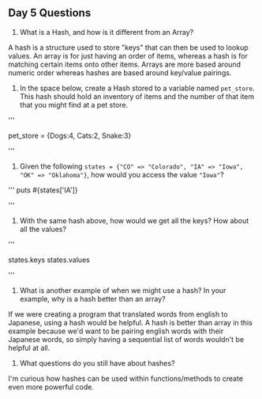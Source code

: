 ## Day 5 Questions

1. What is a Hash, and how is it different from an Array?

A hash is a structure used to store "keys" that can then be used to lookup values. An array is for just having an order of items, whereas a hash is for matching certain items onto other items. Arrays are more based around numeric order whereas hashes are based around key/value pairings.

1. In the space below, create a Hash stored to a variable named `pet_store`.  This hash should hold an inventory of items and the number of that item that you might find at a pet store.

'''

pet_store = {Dogs:4, Cats:2, Snake:3}

'''


1. Given the following `states = {"CO" => "Colorado", "IA" => "Iowa", "OK" => "Oklahoma"}`, how would you access the value `"Iowa"`?

'''
puts #{states['IA']}

'''


1. With the same hash above, how would we get all the keys?  How about all the values?

'''

states.keys
states.values

'''

1. What is another example of when we might use a hash?  In your example, why is a hash better than an array?

If we were creating a program that translated words from english to Japanese, using a hash would be helpful. A hash is better than array in this example because we'd want to be pairing english words with their Japanese words, so simply having a sequential list of words wouldn't be helpful at all.

1. What questions do you still have about hashes?

I'm curious how hashes can be used within functions/methods to create even more powerful code. 
